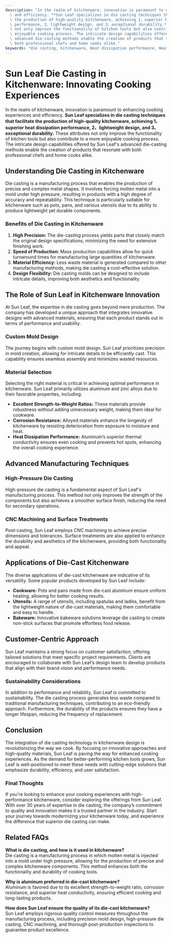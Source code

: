 ```yaml
---
description: "In the realm of kitchenware, innovation is paramount to enhancing cooking experiences\
  \ and efficiency. **Sun Leaf specializes in die casting techniques that facilitate\
  \ the production of high-quality kitchenware, achieving 1、superior heat dissipation\
  \ performance, 2、lightweight design, and 3、exceptional durability.** These attributes\
  \ not only improve the functionality of kitchen tools but also contribute to a more\
  \ enjoyable cooking process. The intricate design capabilities offered by Sun Leaf's\
  \ advanced die-casting methods enable the creation of products that resonate with\
  \ both professional chefs and home cooks alike."
keywords: "die casting, kitchenware, Heat dissipation performance, Heat sink"
---
```

# Sun Leaf Die Casting in Kitchenware: Innovating Cooking Experiences

In the realm of kitchenware, innovation is paramount to enhancing cooking experiences and efficiency. **Sun Leaf specializes in die casting techniques that facilitate the production of high-quality kitchenware, achieving 1、superior heat dissipation performance, 2、lightweight design, and 3、exceptional durability.** These attributes not only improve the functionality of kitchen tools but also contribute to a more enjoyable cooking process. The intricate design capabilities offered by Sun Leaf's advanced die-casting methods enable the creation of products that resonate with both professional chefs and home cooks alike.

## Understanding Die Casting in Kitchenware

Die casting is a manufacturing process that enables the production of precise and complex metal shapes. It involves forcing molten metal into a mold under high pressure, resulting in products with a high degree of accuracy and repeatability. This technique is particularly suitable for kitchenware such as pots, pans, and various utensils due to its ability to produce lightweight yet durable components.

### Benefits of Die Casting in Kitchenware

1. **High Precision:** The die-casting process yields parts that closely match the original design specifications, minimizing the need for extensive finishing work.
2. **Speed of Production:** Mass production capabilities allow for quick turnaround times for manufacturing large quantities of kitchenware.
3. **Material Efficiency:** Less waste material is generated compared to other manufacturing methods, making die casting a cost-effective solution.
4. **Design Flexibility:** Die casting molds can be designed to include intricate details, improving both aesthetics and functionality.

## The Role of Sun Leaf in Kitchenware Innovation

At Sun Leaf, the expertise in die casting goes beyond mere production. The company has developed a unique approach that integrates innovative designs with advanced materials, ensuring that each product stands out in terms of performance and usability.

### Custom Mold Design

The journey begins with custom mold design. Sun Leaf prioritizes precision in mold creation, allowing for intricate details to be efficiently cast. This capability ensures seamless assembly and minimizes wasted resources.

### Material Selection

Selecting the right material is critical in achieving optimal performance in kitchenware. Sun Leaf primarily utilizes aluminum and zinc alloys due to their favorable properties, including:

- **Excellent Strength-to-Weight Ratios:** These materials provide robustness without adding unnecessary weight, making them ideal for cookware.
- **Corrosion Resistance:** Alloyed materials enhance the longevity of kitchenware by resisting deterioration from exposure to moisture and heat.
- **Heat Dissipation Performance:** Aluminum’s superior thermal conductivity ensures even cooking and prevents hot spots, enhancing the overall cooking experience.

## Advanced Manufacturing Techniques

### High-Pressure Die Casting

High-pressure die casting is a fundamental aspect of Sun Leaf's manufacturing process. This method not only improves the strength of the components but also achieves a smoother surface finish, reducing the need for secondary operations.

### CNC Machining and Surface Treatments

Post-casting, Sun Leaf employs CNC machining to achieve precise dimensions and tolerances. Surface treatments are also applied to enhance the durability and aesthetics of the kitchenware, providing both functionality and appeal.

## Applications of Die-Cast Kitchenware

The diverse applications of die-cast kitchenware are indicative of its versatility. Some popular products developed by Sun Leaf include:

- **Cookware:** Pots and pans made from die-cast aluminum ensure uniform heating, allowing for better cooking results.
- **Utensils:** A range of utensils, including spatulas and ladles, benefit from the lightweight nature of die-cast materials, making them comfortable and easy to handle.
- **Bakeware:** Innovative bakeware solutions leverage die casting to create non-stick surfaces that promote effortless food release.

## Customer-Centric Approach

Sun Leaf maintains a strong focus on customer satisfaction, offering tailored solutions that meet specific project requirements. Clients are encouraged to collaborate with Sun Leaf’s design team to develop products that align with their brand vision and performance needs.

### Sustainability Considerations

In addition to performance and reliability, Sun Leaf is committed to sustainability. The die casting process generates less waste compared to traditional manufacturing techniques, contributing to an eco-friendly approach. Furthermore, the durability of the products ensures they have a longer lifespan, reducing the frequency of replacement.

## Conclusion

The integration of die casting technology in kitchenware design is revolutionizing the way we cook. By focusing on innovative approaches and high-quality materials, Sun Leaf is paving the way for enhanced cooking experiences. As the demand for better-performing kitchen tools grows, Sun Leaf is well-positioned to meet these needs with cutting-edge solutions that emphasize durability, efficiency, and user satisfaction.

### Final Thoughts

If you're looking to enhance your cooking experiences with high-performance kitchenware, consider exploring the offerings from Sun Leaf. With over 30 years of expertise in die casting, the company’s commitment to quality and innovation makes it a trusted partner in the industry. Start your journey towards modernizing your kitchenware today, and experience the difference that superior die casting can make.

## Related FAQs

**What is die casting, and how is it used in kitchenware?**  
Die casting is a manufacturing process in which molten metal is injected into a mold under high pressure, allowing for the production of precise and complex kitchenware components. This method enhances both the functionality and durability of cooking tools.

**Why is aluminum preferred in die-cast kitchenware?**  
Aluminum is favored due to its excellent strength-to-weight ratio, corrosion resistance, and superior heat conductivity, ensuring efficient cooking and long-lasting products.

**How does Sun Leaf ensure the quality of its die-cast kitchenware?**  
Sun Leaf employs rigorous quality control measures throughout the manufacturing process, including precision mold design, high-pressure die casting, CNC machining, and thorough post-production inspections to guarantee product excellence.
